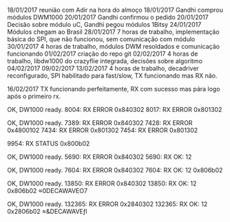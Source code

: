 
18/01/2017 reunião com Adir na hora do almoço
18/01/2017 Gandhi comprou módulos DWM1000
20/01/2017 Gandhi confirmou o pedido
20/01/2017 Decisão sobre módulo uC, Gandhi pegou módulos 1Bitsy
24/01/2017 Módulos chegam ao Brasil
28/01/2017 7 horas de trabalho, implementação básica do SPI, que não funcionou, sem comunicação com módulo
30/01/2017 4 horas de trabalho, módulos DWM resoldados e comunicação funcionando
01/02/2017 criação do repo git
02/02/2017 4 horas de trabalho, libdw1000 do crazyflie integrada, decisões sobre algoritmo
04/02/2017
09/02/2017
13/02/2017 4 horas de trabalho, decadriver reconfigurado, SPI habilitado para fast/slow, TX funcionando mas RX não.

16/02/2017 TX funcionando perfeitamente, RX com sucesso mas pára logo após o primeiro rx.

OK, DW1000 ready.
8004: RX ERROR 0x840302
8017: RX ERROR 0x801302

OK, DW1000 ready.
7389: RX ERROR 0x840302
7428: RX ERROR 0x4800102
7434: RX ERROR 0x801302
7454: RX ERROR 0x801302

9954: RX STATUS 0x800b02

OK, DW1000 ready.
5690: RX ERROR 0x840302
5690: RX OK: 12

OK, DW1000 ready.
7604: RX ERROR 0x840302
7604: RX OK: 12 0x806b02

OK, DW1000 ready.
13850: RX ERROR 0x840302
13850: RX OK: 12 0x806b02 ≈0DECAWAVEO7

OK, DW1000 ready.
132365: RX ERROR 0x2840302
132365: RX OK: 12 0x2806b02 ≈&DECAWAVEƒl

